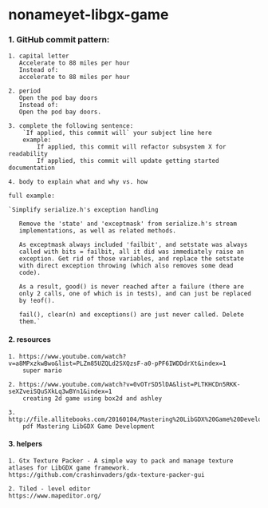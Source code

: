 # nonameyet-libgx-game


### 1. GitHub commit pattern: 

    1. capital letter
       Accelerate to 88 miles per hour
       Instead of:
       accelerate to 88 miles per hour 

    2. period
       Open the pod bay doors
       Instead of:
       Open the pod bay doors.
       
    3. complete the following sentence:
        `If applied, this commit will` your subject line here
        example:
            If applied, this commit will refactor subsystem X for readability
            If applied, this commit will update getting started documentation
            
    4. body to explain what and why vs. how
    
    full example:
   
    `Simplify serialize.h's exception handling
    
       Remove the 'state' and 'exceptmask' from serialize.h's stream
       implementations, as well as related methods.
    
       As exceptmask always included 'failbit', and setstate was always
       called with bits = failbit, all it did was immediately raise an
       exception. Get rid of those variables, and replace the setstate
       with direct exception throwing (which also removes some dead
       code).
    
       As a result, good() is never reached after a failure (there are
       only 2 calls, one of which is in tests), and can just be replaced
       by !eof().
    
       fail(), clear(n) and exceptions() are just never called. Delete
       them.`
       
#### 2. resources

    1. https://www.youtube.com/watch?v=a8MPxzkwBwo&list=PLZm85UZQLd2SXQzsF-a0-pPF6IWDDdrXt&index=1
        super mario
    
    2. https://www.youtube.com/watch?v=0vOTrSD5lDA&list=PLTKHCDn5RKK-seXZveiSQuSXkLq3wBYn1&index=1
        creating 2d game using box2d and ashley
        
    3. http://file.allitebooks.com/20160104/Mastering%20LibGDX%20Game%20Development.pdf
        pdf Mastering LibGDX Game Development
        
#### 3. helpers
    
    1. Gtx Texture Packer - A simple way to pack and manage texture atlases for LibGDX game framework.
    https://github.com/crashinvaders/gdx-texture-packer-gui
    
    2. Tiled - level editor
    https://www.mapeditor.org/